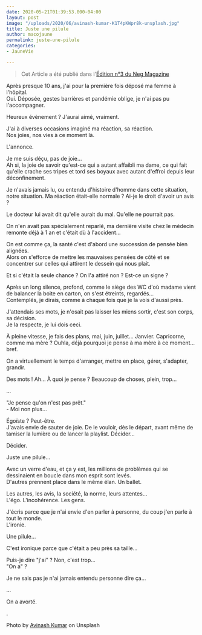 ```yaml
---
date: 2020-05-21T01:39:53.000-04:00
layout: post
image: "/uploads/2020/06/avinash-kumar-K1T4pKWpr8k-unsplash.jpg"
title: Juste une pilule
author: macojaune
permalink: juste-une-pilule
categories:
- JauneVie

---
```

> Cet Article a été publié dans l'[Édition n°3 du Neg Magazine](https://negmagazine.art/)

Après presque 10 ans, j'ai pour la première fois déposé ma femme à l'hôpital.  
Oui. Déposée, gestes barrières et pandémie oblige, je n'ai pas pu l'accompagner.

Heureux évènement ? J'aurai aimé, vraiment.

J'ai à diverses occasions imaginé ma réaction, sa réaction.  
Nos joies, nos vies à ce moment là.

L'annonce.

Je me suis déçu, pas de joie…  
Ah si, la joie de savoir qu'est-ce qui a autant affaibli ma dame, ce qui fait qu'elle crache ses tripes et tord ses boyaux avec autant d'effroi depuis leur déconfinement.

Je n'avais jamais lu, ou entendu d'histoire d'homme dans cette situation, notre situation. Ma réaction était-elle normale ? Ai-je le droit d'avoir un avis ?

Le docteur lui avait dit qu'elle aurait du mal. Qu'elle ne pourrait pas.

On n'en avait pas spécialement reparlé, ma dernière visite chez le médecin remonte déjà à 1 an et c'était dù à l'accident…

On est comme ça, la santé c'est d'abord une succession de pensée bien alignées.  
Alors on s'efforce de mettre les mauvaises pensées de côté et se concentrer sur celles qui attirent le dessein qui nous plait.

Et si c'était la seule chance ? On l'a attiré non ? Est-ce un signe ?

Après un long silence, profond, comme le siège des WC d'où madame vient de balancer la boite en carton, on s'est étreints, regardés…  
Contemplés, je dirais, comme à chaque fois que je la vois d'aussi près.

J'attendais ses mots, je n'osait pas laisser les miens sortir, c'est son corps, sa décision.  
Je la respecte, je lui dois ceci.

À pleine vitesse, je fais des plans, mai, juin, juillet… Janvier. Capricorne, comme ma mère  ? Ouhla, déjà pourquoi je pense à ma mère à ce moment… bref.

On a virtuellement le temps d'arranger, mettre en place, gérer, s'adapter, grandir.

Des mots ! Ah… À quoi je pense ? Beaucoup de choses, plein, trop…

…

"Je pense qu'on n'est pas prêt."  
\- Moi non plus…

Égoïste ? Peut-être.  
J'avais envie de sauter de joie. De le vouloir, dès le départ, avant même de tamiser la lumière ou de lancer la playlist. Décider…

Décider.

Juste une pilule…

Avec un verre d'eau, et ça y est, les millions de problèmes qui se dessinaient en boucle dans mon esprit sont levés.  
D'autres prennent place dans le même élan. Un ballet.

Les autres, les avis, la société, la norme, leurs attentes…  
L'égo. L'incohérence. Les gens.

J'écris parce que je n'ai envie d'en parler à personne, du coup j'en parle à tout le monde.  
L'ironie.

Une pilule…

C'est ironique parce que c'était a peu près sa taille…

Puis-je dire "j'ai" ? Non, c'est trop…  
"On a" ?

Je ne sais pas je n'ai jamais entendu personne dire ça…

…

On a avorté.

.

Photo by [Avinash Kumar](https://unsplash.com/@ashishjha) on Unsplash